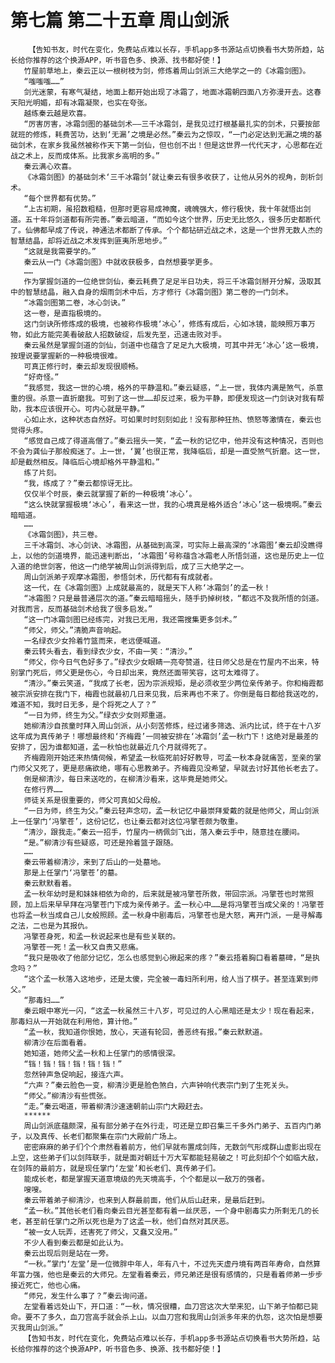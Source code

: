 # 第七篇 第二十五章 周山剑派
        【告知书友，时代在变化，免费站点难以长存，手机app多书源站点切换看书大势所趋，站长给你推荐的这个换源APP，听书音色多、换源、找书都好使！】
       竹屋前草地上，秦云正以一根树枝为剑，修炼着周山剑派三大绝学之一的《冰霜剑图》。
       “嗤嗤嗤……”
       剑光迷蒙，有寒气凝结，地面上都开始出现了冰霜了，地面冰霜朝四面八方弥漫开去。这春天阳光明媚，却有冰霜凝聚，也实在夸张。
       越练秦云越是欢喜。
       “厉害厉害，冰霜剑图的基础剑术——三千冰霜剑，是我见过打根基最扎实的剑术，只要按部就班的修炼，耗费苦功，达到‘无漏’之境是必然。”秦云为之惊叹，“一门必定达到无漏之境的基础剑术，在家乡我虽然被称作天下第一剑仙，但也创不出！但是这世界一代代天才，心思都在近战之术上，反而成体系。比我家乡高明的多。”
       秦云满心欢喜。
       《冰霜剑图》的基础剑术‘三千冰霜剑’就让秦云有很多收获了，让他从另外的视角，剖析剑术。
       “每个世界都有优势。”
       “上古初期，虽招数粗糙，但那时更容易成神魔，魂魄强大，修行极快，我十年就悟出剑道。五十年将剑道都有所完善。”秦云暗道，“而如今这个世界，历史无比悠久，很多历史都断代了。仙佛都早成了传说，神通法术都断了传承。个个都钻研近战之术，这是一个世界无数人杰的智慧结晶，却将近战之术发挥到匪夷所思地步。”
       “这就是我需要学的。”
       秦云从一门《冰霜剑图》中就收获极多，自然想要学更多。
       ……
       作为掌握剑道的一位绝世剑仙，秦云耗费了足足半日功夫，将三千冰霜剑掰开分解，汲取其中的智慧结晶，融入自身的烟雨剑术中后，方才修行《冰霜剑图》第二卷的一门剑术。
       “冰霜剑图第二卷，冰心剑诀。”
       这一卷，是直指极境的。
       这门剑诀所修炼成的极境，也被称作极境‘冰心’，修炼有成后，心如冰镜，能映照万事万物，如此方能完美看破敌人招数破绽，后发先至，迅速击败对手。
       秦云虽然是掌握剑道的剑仙，剑道中也蕴含了足足九大极境，可其中并无‘冰心’这一极境，按理说要掌握新的一种极境很难。
       可真正修行时，秦云却发现很顺畅。
       “好奇怪。”
       “我感觉，我这一世的心境，格外的平静温和。”秦云疑惑，“上一世，我体内满是煞气，杀意重的很。杀意一直折磨我。可到了这一世……却反过来，极为平静，即便发现这一门剑诀对我有帮助，我本应该很开心。可内心就是平静。”
       心如止水，这种状态自然好。可如果时时刻刻如此！没有那种狂热、愤怒等激情在，秦云也觉得头疼。
       “感觉自己成了得道高僧了。”秦云摇头一笑，“孟一秋的记忆中，他并没有这种情况，否则也不会为龚仙子那般痴迷了。上一世，‘翼’也很正常，我降临后，却是一直受煞气折磨。这一世，却是截然相反。降临后心境却格外平静温和。”
       练了片刻。
       “我，练成了？”秦云都惊讶无比。
       仅仅半个时辰，秦云就掌握了新的一种极境‘冰心’。
       “这么快就掌握极境‘冰心’，看来这一世，我的心境真是格外适合‘冰心’这一极境啊。”秦云暗暗道。
       ……
       《冰霜剑图》，共三卷。
       三千冰霜剑、冰心剑诀、冰霜图，从基础到高深，可实际上最高深的‘冰霜图’秦云却没瞧得上，以他的剑道境界，能迅速判断出，‘冰霜图’号称蕴含冰霜老人所悟剑道，这也是历史上一位入道的绝世剑客，他这一门绝学被周山剑派得到后，成了三大绝学之一。
       周山剑派弟子观摩冰霜图，参悟剑术，历代都有有成就者。
       这一代，在《冰霜剑图》上成就最高的，就是天下人称‘冰霜剑’的孟一秋！
       “冰霜图？只是最普通层次的道。”秦云暗暗摇头，随手扔掉树枝，“都远不及我所悟的剑道。对我而言，反而基础剑术给我了很多启发。”
       “这一门冰霜剑图已经练完，对我已无用，我还需搜集更多剑术。”
       “师父，师父。”清脆声音响起。
       一名绿衣少女拎着竹篮而来，老远便喊道。
       秦云转头看去，看到绿衣少女，不由一笑：“清沙。”
       “师父，你今日气色好多了。”绿衣少女眼睛一亮夸赞道，往日师父总是在竹屋内不出来，特别掌门死后，师父更是伤心，今日却出来，竟然还面带笑容，这可太难得了。
       “清沙。”秦云笑道，“我成了长老，因为宗派规矩，是必须收至少两位亲传弟子。你和梅霞都被宗派安排在我门下，梅霞也就最初几日来见我，后来再也不来了。你倒是每日都给我送吃的，难道不知，我时日无多，是个将死之人了？”
       “一日为师，终生为父。”绿衣少女则郑重道。
       她柳清沙自孩童时拜入周山剑派，从小刻苦修炼，经过诸多筛选、派内比试，终于在十八岁这年成为真传弟子！哪想最终和‘齐梅霞’一同被安排在‘冰霜剑’孟一秋门下！这绝对是最差的安排了，因为谁都知道，孟一秋怕也就最近几个月就得死了。
       齐梅霞刚开始还来热情伺候，希望孟一秋临死前好好教导，可孟一秋本身就痛苦，至亲的掌门师父又死了，更是悲痛欲绝，哪有心思教弟子。齐梅霞见没希望，早就去讨好其他长老去了。
       倒是柳清沙，每日来送吃的，在柳清沙看来，这毕竟是她师父。
       在修行界……
       师徒关系是很重要的，师父可真如父母般。
       “一日为师，终生为父。”秦云轻声念叨，孟一秋记忆中最崇拜爱戴的就是他师父，周山剑派上一任掌门‘冯擎苍’，这份记忆，也让秦云都对这位冯擎苍颇为敬重。
       “清沙，跟我走。”秦云一招手，竹屋内一柄佩剑飞出，落入秦云手中，随意挂在腰间。
       “是。”柳清沙有些疑惑，可还是拎着篮子跟随。
       ……
       秦云带着柳清沙，来到了后山的一处墓地。
       那是上任掌门‘冯擎苍’的墓。
       秦云默默看着。
       孟一秋年幼时是和妹妹相依为命的，后来就是被冯擎苍所救，带回宗派。冯擎苍也时常照顾，加上后来早早拜在冯擎苍门下成为亲传弟子。孟一秋心中……是将冯擎苍当成父亲的！冯擎苍也将孟一秋当成自己儿女般照顾。孟一秋身中剧毒后，冯擎苍也是大怒，离开门派，一是寻解毒之法，二也是为其报仇。
       冯擎苍身死，和孟一秋说起来也是有些关联的。
       冯擎苍一死！孟一秋又自责又悲痛。
       “我只是吸收了他部分记忆，怎么也感觉到心揪起来的疼？”秦云捂着胸口看着墓碑，“是执念吗？”
       “这个孟一秋落入这地步，还是太傻，完全被一毒妇所利用，给人当了棋子。甚至连累到师父。”
       “那毒妇……”
       秦云眼中寒光一闪，“这孟一秋虽然三十八岁，可见过的人心黑暗还是太少！现在看起来，那毒妇从一开始就在利用他，算计他。”
       “孟一秋，我知道你恨她，放心，天道有轮回，善恶终有报。”秦云默默道。
       柳清沙在后面看着。
       她知道，她师父孟一秋和上任掌门的感情很深。
       “铛！铛！铛！铛！铛！铛！”
       忽然钟声急促响起，接连六声。
       “六声？”秦云脸色一变，柳清沙更是脸色煞白，六声钟响代表宗门到了生死关头。
       “师父。”柳清沙有些慌张。
       “走。”秦云喝道，带着柳清沙速速朝前山宗门大殿赶去。
       ******
       周山剑派底蕴颇深，虽有部分弟子在外行走，可还是立即召集三千多外门弟子、五百内门弟子，以及真传、长老们都聚集在宗门大殿前广场上。
       密密麻麻的弟子们个个肃然看着前方，他们早就布置成剑阵，无数剑气形成群山虚影出现在上空，这些弟子们以剑阵联手，就是面对朝廷十万大军都能轻易破之！可此刻却个个如临大敌，在剑阵的最前方，就是现任掌门‘左堂’和长老们、真传弟子们。
       能成长老，都是掌握天道意境级的先天境高手，个个都是以一敌万的强者。
       嗖嗖。
       秦云带着弟子柳清沙，也来到人群最前面，他们从后山赶来，是最后赶到。
       “孟一秋。”其他长老们看向秦云目光甚至都有着一丝厌恶，一个身中剧毒实力所剩无几的长老，甚至前任掌门之所以死也是为了这孟一秋，他们自然对其厌恶。
       “被一女人玩弄，还害死了师父，又蠢又没用。”
       不少人看到秦云都是如此认为。
       秦云出现后则是站在一旁。
       “一秋。”掌门‘左堂’是一位微胖中年人，年有八十，不过先天虚丹境有两百年寿命，自然算年富力强，他也是秦云的大师兄。左堂看着秦云，师兄弟还是很有感情的，只是看着师弟一步步接近死亡，他也心痛。
       “师兄，发生什么事了？”秦云询问道。
       左堂看着远处山下，开口道：“一秋，情况很糟，血刀宫这次大举来犯，山下弟子怕都已毙命。要不了多久，血刀宫高手就会杀上山。以血刀宫和我周山剑派多年来的仇怨，这次怕是想要灭我周山剑派。”
       【告知书友，时代在变化，免费站点难以长存，手机app多书源站点切换看书大势所趋，站长给你推荐的这个换源APP，听书音色多、换源、找书都好使！】
